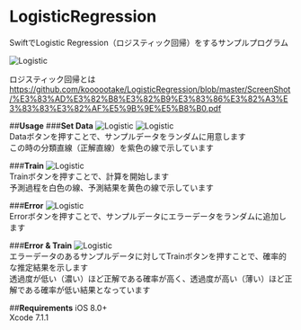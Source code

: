 # LogisticRegression
SwiftでLogistic Regression（ロジスティック回帰）をするサンプルプログラム  

![Logistic](https://github.com/koooootake/LogisticRegression/blob/master/ScreenShot/logistic.gif)    

ロジスティック回帰とは  
https://github.com/koooootake/LogisticRegression/blob/master/ScreenShot/%E3%83%AD%E3%82%B8%E3%82%B9%E3%83%86%E3%82%A3%E3%83%83%E3%82%AF%E5%9B%9E%E5%B8%B0.pdf  

##**Usage**
###**Set Data**
![Logistic](https://github.com/koooootake/LogisticRegression/blob/master/ScreenShot/Data1.PNG)
![Logistic](https://github.com/koooootake/LogisticRegression/blob/master/ScreenShot/Data2.PNG)   
Dataボタンを押すことで、サンプルデータをランダムに用意します    
この時の分類直線（正解直線）を紫色の線で示しています  

###**Train**
![Logistic](https://github.com/koooootake/LogisticRegression/blob/master/ScreenShot/Train.PNG)    
Trainボタンを押すことで、計算を開始します    
予測過程を白色の線、予測結果を黄色の線で示しています  

###**Error**
![Logistic](https://github.com/koooootake/LogisticRegression/blob/master/ScreenShot/Error.PNG)     
Errorボタンを押すことで、サンプルデータにエラーデータをランダムに追加します    　　

###**Error & Train**
![Logistic](https://github.com/koooootake/LogisticRegression/blob/master/ScreenShot/Error_Train.PNG)     
エラーデータのあるサンプルデータに対してTrainボタンを押すことで、確率的な推定結果を示します    
透過度が低い（濃い）ほど正解である確率が高く、透過度が高い（薄い）ほど正解である確率が低い結果となっています

##**Requirements**
iOS 8.0+  
Xcode 7.1.1  
